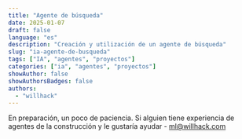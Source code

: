 ```yaml
---
title: "Agente de búsqueda"
date: 2025-01-07
draft: false
language: "es"
description: "Creación y utilización de un agente de búsqueda"
slug: "ia-agente-de-busqueda"
tags: ["IA", "agentes", "proyectos"]
categories: ["ia", "agentes", "proyectos"]
showAuthor: false
showAuthorsBadges: false
authors:
  - "willhack"
---
```


En preparación, un poco de paciencia. Si alguien tiene experiencia de agentes de la construcción y le gustaría ayudar - ml@willhack.com
